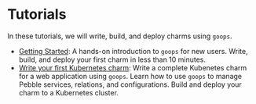 # Tutorials

In these tutorials, we will write, build, and deploy charms using `goops`.

- [Getting Started](getting_started.md): A hands-on introduction to `goops` for new users. Write, build, and deploy your first charm in less than 10 minutes.
- [Write your first Kubernetes charm](write_your_first_k8s_charm/index.md): Write a complete Kubenetes charm for a web application using `goops`. Learn how to use `goops` to manage Pebble services, relations, and configurations. Build and deploy your charm to a Kubernetes cluster.
